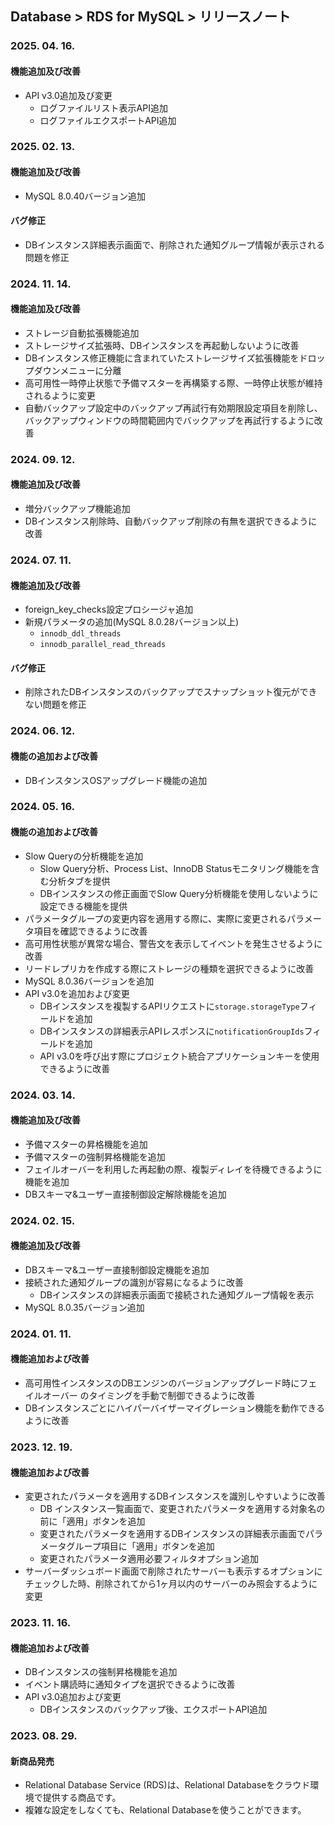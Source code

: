 ## Database > RDS for MySQL > リリースノート

### 2025. 04. 16.

#### 機能追加及び改善

* API v3.0追加及び変更
  * ログファイルリスト表示API追加
  * ログファイルエクスポートAPI追加

### 2025. 02. 13.

#### 機能追加及び改善
* MySQL 8.0.40バージョン追加

#### バグ修正
* DBインスタンス詳細表示画面で、削除された通知グループ情報が表示される問題を修正

### 2024. 11. 14.

#### 機能追加及び改善

* ストレージ自動拡張機能追加
* ストレージサイズ拡張時、DBインスタンスを再起動しないように改善
* DBインスタンス修正機能に含まれていたストレージサイズ拡張機能をドロップダウンメニューに分離
* 高可用性一時停止状態で予備マスターを再構築する際、一時停止状態が維持されるように変更
* 自動バックアップ設定中のバックアップ再試行有効期限設定項目を削除し、バックアップウィンドウの時間範囲内でバックアップを再試行するように改善

### 2024. 09. 12.

#### 機能追加及び改善

* 増分バックアップ機能追加
* DBインスタンス削除時、自動バックアップ削除の有無を選択できるように改善

### 2024. 07. 11.

#### 機能追加及び改善

* foreign_key_checks設定プロシージャ追加
* 新規パラメータの追加(MySQL 8.0.28バージョン以上)
  * `innodb_ddl_threads`
  * `innodb_parallel_read_threads`

#### バグ修正

* 削除されたDBインスタンスのバックアップでスナップショット復元ができない問題を修正

### 2024. 06. 12.

#### 機能の追加および改善

* DBインスタンスOSアップグレード機能の追加

### 2024. 05. 16.

#### 機能の追加および改善

* Slow Queryの分析機能を追加
  * Slow Query分析、Process List、InnoDB Statusモニタリング機能を含む分析タブを提供
  * DBインスタンスの修正画面でSlow Query分析機能を使用しないように設定できる機能を提供
* パラメータグループの変更内容を適用する際に、実際に変更されるパラメータ項目を確認できるように改善
* 高可用性状態が異常な場合、警告文を表示してイベントを発生させるように改善
* リードレプリカを作成する際にストレージの種類を選択できるように改善
* MySQL 8.0.36バージョンを追加
* API v3.0を追加および変更
  * DBインスタンスを複製するAPIリクエストに`storage.storageType`フィールドを追加
  * DBインスタンスの詳細表示APIレスポンスに`notificationGroupIds`フィールドを追加
  * API v3.0を呼び出す際にプロジェクト統合アプリケーションキーを使用できるように改善

### 2024. 03. 14.

#### 機能追加及び改善

* 予備マスターの昇格機能を追加
* 予備マスターの強制昇格機能を追加
* フェイルオーバーを利用した再起動の際、複製ディレイを待機できるように機能を追加
* DBスキーマ&ユーザー直接制御設定解除機能を追加

### 2024. 02. 15.

#### 機能追加及び改善

* DBスキーマ&ユーザー直接制御設定機能を追加
* 接続された通知グループの識別が容易になるように改善
  * DBインスタンスの詳細表示画面で接続された通知グループ情報を表示
* MySQL 8.0.35バージョン追加

### 2024. 01. 11.

#### 機能追加および改善

* 高可用性インスタンスのDBエンジンのバージョンアップグレード時にフェイルオーバー のタイミングを手動で制御できるように改善
* DBインスタンスごとにハイパーバイザーマイグレーション機能を動作できるように改善

### 2023. 12. 19.

#### 機能追加および改善

* 変更されたパラメータを適用するDBインスタンスを識別しやすいように改善
  * DB インスタンス一覧画面で、変更されたパラメータを適用する対象名の前に「適用」ボタンを追加
  * 変更されたパラメータを適用するDBインスタンスの詳細表示画面でパラメータグループ項目に「適用」ボタンを追加
  * 変更されたパラメータ適用必要フィルタオプション追加
* サーバーダッシュボード画面で削除されたサーバーも表示するオプションにチェックした時、削除されてから1ヶ月以内のサーバーのみ照会するように変更

### 2023. 11. 16.

#### 機能追加および改善

* DBインスタンスの強制昇格機能を追加
* イベント購読時に通知タイプを選択できるように改善
* API v3.0追加および変更
    * DBインスタンスのバックアップ後、エクスポートAPI追加

### 2023. 08. 29.

#### 新商品発売

- Relational Database Service (RDS)は、Relational Databaseをクラウド環境で提供する商品です。
- 複雑な設定をしなくても、Relational Databaseを使うことができます。
